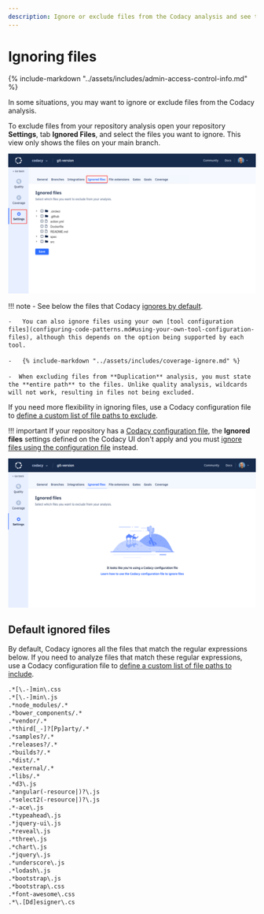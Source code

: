 ```yaml
---
description: Ignore or exclude files from the Codacy analysis and see the list of files that Codacy already ignores by default.
---
```


# Ignoring files

{% include-markdown "../assets/includes/admin-access-control-info.md" %}

In some situations, you may want to ignore or exclude files from the Codacy analysis.

To exclude files from your repository analysis open your repository **Settings**, tab **Ignored Files**, and select the files you want to ignore. This view only shows the files on your main branch.

![Ignored files](images/ignored-files.png)

!!! note
    -   See below the files that Codacy [ignores by default](#default-ignored-files).

    -   You can also ignore files using your own [tool configuration files](configuring-code-patterns.md#using-your-own-tool-configuration-files), although this depends on the option being supported by each tool.

    -   {% include-markdown "../assets/includes/coverage-ignore.md" %}
    
    -  When excluding files from **Duplication** analysis, you must state the **entire path** to the files. Unlike quality analysis, wildcards will not work, resulting in files not being excluded.

If you need more flexibility in ignoring files, use a Codacy configuration file to [define a custom list of file paths to exclude](codacy-configuration-file.md#syntax-for-ignoring-files).

!!! important
    If your repository has a [Codacy configuration file](codacy-configuration-file.md), the **Ignored files** settings defined on the Codacy UI don't apply and you must [ignore files using the configuration file](codacy-configuration-file.md#ignore-files) instead.

![Ignored files](images/ignored-files-configuration-file.png)

## Default ignored files

By default, Codacy ignores all the files that match the regular expressions below. If you need to analyze files that match these regular expressions, use a Codacy configuration file to [define a custom list of file paths to include](./codacy-configuration-file.md#include-files).

```text
.*[\.-]min\.css
.*[\.-]min\.js
.*node_modules/.*
.*bower_components/.*
.*vendor/.*
.*third[_-]?[Pp]arty/.*
.*samples?/.*
.*releases?/.*
.*builds?/.*
.*dist/.*
.*external/.*
.*libs/.*
.*d3\.js
.*angular(-resource|)?\.js
.*select2(-resource|)?\.js
.*-ace\.js
.*typeahead\.js
.*jquery-ui\.js
.*reveal\.js
.*three\.js
.*chart\.js
.*jquery\.js
.*underscore\.js
.*lodash\.js
.*bootstrap\.js
.*bootstrap\.css
.*font-awesome\.css
.*\.[Dd]esigner\.cs
```
